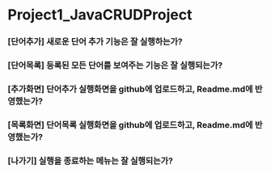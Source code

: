 # Project1_JavaCRUDProject

### [단어추가] 새로운 단어 추가 기능은 잘 실행하는가?


### [단어목록] 등록된 모든 단어를 보여주는 기능은 잘 실행되는가?


### [추가화면] 단어추가 실행화면을 github에 업로드하고, Readme.md에 반영했는가?

### [목록화면] 단어목록 실행화면을 github에 업로드하고, Readme.md에 반영했는가?

### [나가기] 실행을 종료하는 메뉴는 잘 실행되는가?
